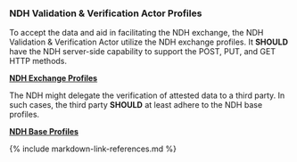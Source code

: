 ### NDH Validation & Verification Actor Profiles

To accept the data and aid in facilitating the NDH exchange, the NDH Validation & Verification Actor utilize the NDH exchange profiles. It **SHOULD** have the NDH server-side capability to support the POST, PUT, and GET HTTP methods.   

**[NDH Exchange Profiles](ndapi-artifacts.html#national-directory-api-artifacts)**

The NDH might delegate the verification of attested data to a third party. In such cases, the third party **SHOULD** at least adhere to the NDH base profiles.

**[NDH Base Profiles](base-artifacts.html#the-national-directory-of-healthcare-providers--services-ndh-base-profiles)**

{% include markdown-link-references.md %}
